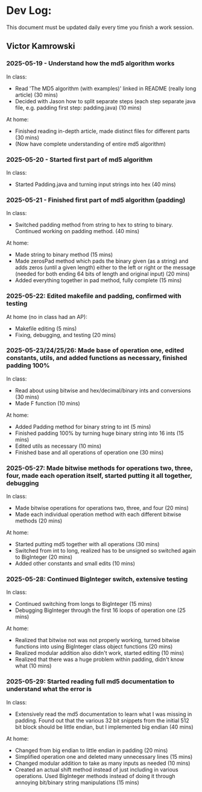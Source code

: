 # Dev Log:

This document must be updated daily every time you finish a work session.

## Victor Kamrowski

### 2025-05-19 - Understand how the md5 algorithm works

In class:
- Read 'The MD5 algorithm (with examples)' linked in README (really long article) (30 mins)
- Decided with Jason how to split separate steps (each step separate java file, e.g. padding first step: padding.java) (10 mins)

At home:
- Finished reading in-depth article, made distinct files for different parts (30 mins)
- (Now have complete understanding of entire md5 algorithm)

### 2025-05-20 - Started first part of md5 algorithm

In class:
- Started Padding.java and turning input strings into hex (40 mins)

### 2025-05-21 - Finished first part of md5 algorithm (padding)

In class:
- Switched padding method from string to hex to string to binary. Continued working on padding method. (40 mins)

At home:
- Made string to binary method (15 mins)
- Made zerosPad method which pads the binary given (as a string) and adds zeros (until a given length) either to the left or right or the message (needed for both ending 64 bits of length and original input) (20 mins)
- Added everything together in pad method, fully complete (15 mins)

### 2025-05-22: Edited makefile and padding, confirmed with testing

At home (no in class had an AP):
- Makefile editing (5 mins)
- Fixing, debugging, and testing (20 mins)

### 2025-05-23/24/25/26: Made base of operation one, edited constants, utils, and added functions as necessary, finished padding 100%

In class:
- Read about using bitwise and hex/decimal/binary ints and conversions (30 mins)
- Made F function (10 mins)

At home:
- Added Padding method for binary string to int (5 mins)
- Finished padding 100% by turning huge binary string into 16 ints (15 mins)
- Edited utils as necessary (10 mins)
- Finished base and all operations of operation one (30 mins)

### 2025-05-27: Made bitwise methods for operations two, three, four, made each operation itself, started putting it all together, debugging

In class:
- Made bitwise operations for operations two, three, and four (20 mins)
- Made each individual operation method with each different bitwise methods (20 mins)

At home:
- Started putting md5 together with all operations (30 mins)
- Switched from int to long, realized has to be unsigned so switched again to BigInteger (20 mins)
- Added other constants and small edits (10 mins)

### 2025-05-28: Continued BigInteger switch, extensive testing

In class:
- Continued switching from longs to BigInteger (15 mins)
- Debugging BigInteger through the first 16 loops of operation one (25 mins)

At home:
- Realized that bitwise not was not properly working, turned bitwise functions into using BigInteger class object functions (20 mins)
- Realized modular addition also didn't work, started editing (10 mins)
- Realized that there was a huge problem within padding, didn't know what (10 mins)

### 2025-05-29: Started reading full md5 documentation to understand what the error is

In class:
- Extensively read the md5 documentation to learn what I was missing in padding. Found out that the various 32 bit snippets from the initial 512 bit block should be little endian, but I implemented big endian (40 mins)

At home:
- Changed from big endian to little endian in padding (20 mins)
- Simplified operation one and deleted many unnecessary lines (15 mins)
- Changed modular addition to take as many inputs as needed (10 mins)
- Created an actual shift method instead of just including in various operations. Used BigInteger methods instead of doing it through annoying bit/binary string manipulations (15 mins)
